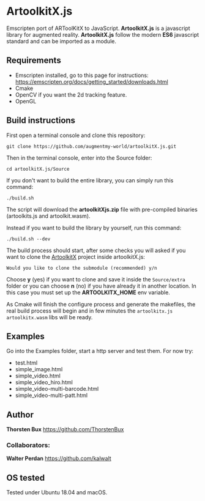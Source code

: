 # ArtoolkitX.js
Emscripten port of ARToolKitX to JavaScript. **ArtoolkitX.js** is a javascript library for augmented reality.
**ArtoolkitX.js** follow the modern **ES6** javascript standard and can be imported as a module.

## Requirements
- Emscripten installed, go to this page for instructions: https://emscripten.org/docs/getting_started/downloads.html
- Cmake
- OpenCV if you want the 2d tracking feature.
- OpenGL

## Build instructions

First open a terminal console and clone this repository:

```shell
git clone https://github.com/augmentmy-world/artoolkitX.js.git
```

Then in the terminal console, enter into the Source folder:

```shell
cd artoolkitX.js/Source
```
If you don't want to build the entire library, you can simply run this command:

```shell
./build.sh
```
The script will download the **artoolkitXjs.zip** file with pre-compiled binaries (artoolkits.js and artoolkit.wasm).

Instead if you want to build the library by yourself, run this command:

```shell
./build.sh --dev
```

The build process should start, after some checks you will asked if you want to clone the [ArtoolkitX](https://github.com/augmentmy-world/artoolkitx) project inside artoolkitX.js:

 ```shell
Would you like to clone the submodule (recommended) y/n
```

Choose **y** (yes) if you want to clone and save it inside the `Source/extra` folder or you can choose **n** (no) if you have already it in another location. In this case you must set up the **ARTOOLKITX_HOME** env variable.

As Cmake will finish the configure process and generate the makefiles, the real build process will begin and in few minutes the `artoolkitx.js` `artoolkitx.wasm` libs will be ready.

## Examples
Go into the Examples folder, start a http server and test them. For now try:

- test.html
- simple_image.html
- simple_video.html
- simple_video_hiro.html
- simple_video-multi-barcode.html
- simple_video-multi-patt.html

## Author
**Thorsten Bux** https://github.com/ThorstenBux

### Collaborators:
**Walter Perdan** https://github.com/kalwalt

## OS tested
Tested under Ubuntu 18.04 and macOS.
